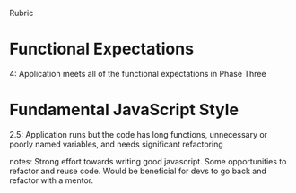 Rubric

# Functional Expectations

4: Application meets all of the functional expectations in Phase Three


# Fundamental JavaScript Style

2.5: Application runs but the code has long functions, unnecessary or poorly named variables, and needs significant refactoring

notes: Strong effort towards writing good javascript. Some opportunities to refactor and reuse code. Would be beneficial for devs to go back and refactor with a mentor. 
